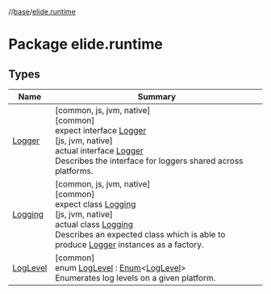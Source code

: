 //[base](../../index.md)/[elide.runtime](index.md)

# Package elide.runtime

## Types

| Name | Summary |
|---|---|
| [Logger](-logger/index.md) | [common, js, jvm, native]<br>[common]<br>expect interface [Logger](-logger/index.md)<br>[js, jvm, native]<br>actual interface [Logger](-logger/index.md)<br>Describes the interface for loggers shared across platforms. |
| [Logging](-logging/index.md) | [common, js, jvm, native]<br>[common]<br>expect class [Logging](-logging/index.md)<br>[js, jvm, native]<br>actual class [Logging](-logging/index.md)<br>Describes an expected class which is able to produce [Logger](-logger/index.md) instances as a factory. |
| [LogLevel](-log-level/index.md) | [common]<br>enum [LogLevel](-log-level/index.md) : [Enum](https://kotlinlang.org/api/latest/jvm/stdlib/kotlin/-enum/index.html)&lt;[LogLevel](-log-level/index.md)&gt; <br>Enumerates log levels on a given platform. |
